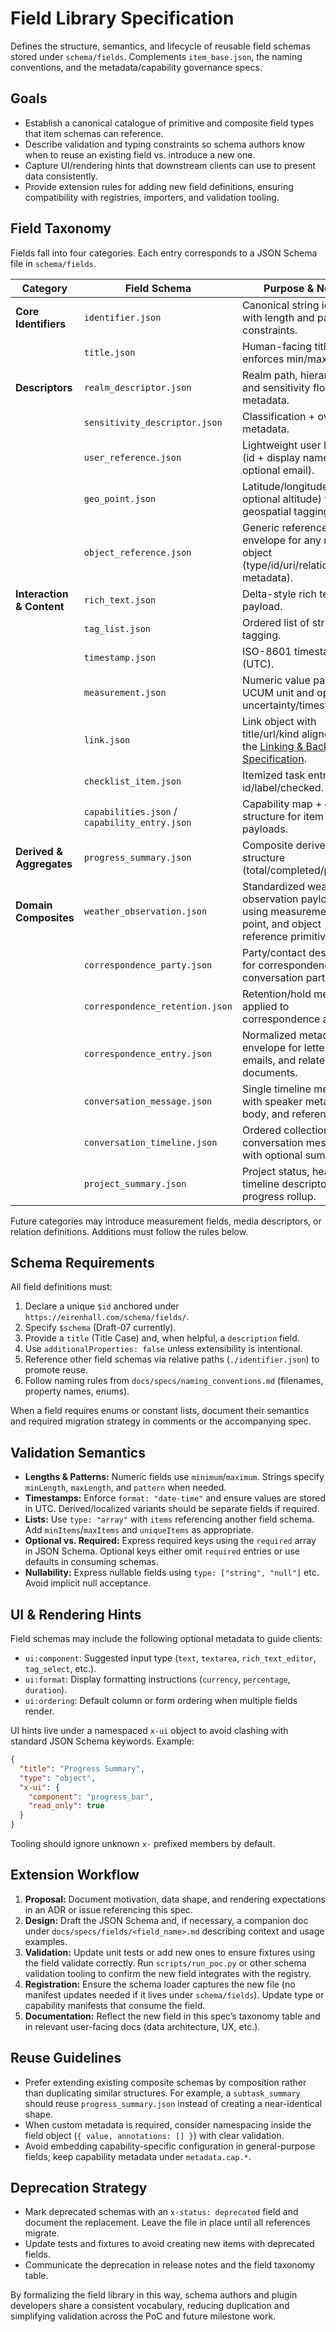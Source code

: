 # Field Library Specification

Defines the structure, semantics, and lifecycle of reusable field schemas stored
under `schema/fields`. Complements `item_base.json`, the naming conventions, and
the metadata/capability governance specs.

## Goals
- Establish a canonical catalogue of primitive and composite field types that
  item schemas can reference.
- Describe validation and typing constraints so schema authors know when to
  reuse an existing field vs. introduce a new one.
- Capture UI/rendering hints that downstream clients can use to present data
  consistently.
- Provide extension rules for adding new field definitions, ensuring
  compatibility with registries, importers, and validation tooling.

## Field Taxonomy
Fields fall into four categories. Each entry corresponds to a JSON Schema file
in `schema/fields`.

| Category | Field Schema | Purpose & Notes |
| --- | --- | --- |
| **Core Identifiers** | `identifier.json` | Canonical string identifier with length and pattern constraints. |
|  | `title.json` | Human-facing title; enforces min/max length. |
| **Descriptors** | `realm_descriptor.json` | Realm path, hierarchy, and sensitivity floor metadata. |
|  | `sensitivity_descriptor.json` | Classification + override metadata. |
|  | `user_reference.json` | Lightweight user handle (id + display name + optional email). |
|  | `geo_point.json` | Latitude/longitude (+ optional altitude) for geospatial tagging. |
|  | `object_reference.json` | Generic reference envelope for any registry object (type/id/uri/relationship metadata). |
| **Interaction & Content** | `rich_text.json` | Delta-style rich text payload. |
|  | `tag_list.json` | Ordered list of strings for tagging. |
|  | `timestamp.json` | ISO-8601 timestamp (UTC). |
|  | `measurement.json` | Numeric value paired with UCUM unit and optional uncertainty/timestamp. |
|  | `link.json` | Link object with title/url/kind aligned with the [Linking & Backlink Specification](linking_and_backlinks.md). |
|  | `checklist_item.json` | Itemized task entry with id/label/checked. |
|  | `capabilities.json` / `capability_entry.json` | Capability map + entry structure for item payloads. |
| **Derived & Aggregates** | `progress_summary.json` | Composite derived structure (total/completed/percent). |
| **Domain Composites** | `weather_observation.json` | Standardized weather observation payload using measurement, geo point, and object reference primitives. |
|  | `correspondence_party.json` | Party/contact descriptor for correspondence and conversation participants. |
|  | `correspondence_retention.json` | Retention/hold metadata applied to correspondence artifacts. |
|  | `correspondence_entry.json` | Normalized metadata envelope for letters, emails, and related documents. |
|  | `conversation_message.json` | Single timeline message with speaker metadata, body, and references. |
|  | `conversation_timeline.json` | Ordered collection of conversation messages with optional summary. |
|  | `project_summary.json` | Project status, health, and timeline descriptor with progress rollup. |

Future categories may introduce measurement fields, media descriptors, or
relation definitions. Additions must follow the rules below.

## Schema Requirements
All field definitions must:

1. Declare a unique `$id` anchored under `https://eirenhall.com/schema/fields/`.
2. Specify `$schema` (Draft-07 currently).
3. Provide a `title` (Title Case) and, when helpful, a `description` field.
4. Use `additionalProperties: false` unless extensibility is intentional.
5. Reference other field schemas via relative paths (`./identifier.json`) to
   promote reuse.
6. Follow naming rules from `docs/specs/naming_conventions.md` (filenames,
   property names, enums).

When a field requires enums or constant lists, document their semantics and
required migration strategy in comments or the accompanying spec.

## Validation Semantics
- **Lengths & Patterns:** Numeric fields use `minimum`/`maximum`. Strings specify
  `minLength`, `maxLength`, and `pattern` when needed.
- **Timestamps:** Enforce `format: "date-time"` and ensure values are stored in
  UTC. Derived/localized variants should be separate fields if required.
- **Lists:** Use `type: "array"` with `items` referencing another field schema.
  Add `minItems`/`maxItems` and `uniqueItems` as appropriate.
- **Optional vs. Required:** Express required keys using the `required` array in
  JSON Schema. Optional keys either omit `required` entries or use defaults in
  consuming schemas.
- **Nullability:** Express nullable fields using `type: ["string", "null"]` etc.
  Avoid implicit null acceptance.

## UI & Rendering Hints
Field schemas may include the following optional metadata to guide clients:

- `ui:component`: Suggested input type (`text`, `textarea`, `rich_text_editor`,
  `tag_select`, etc.).
- `ui:format`: Display formatting instructions (`currency`, `percentage`,
  `duration`).
- `ui:ordering`: Default column or form ordering when multiple fields render.

UI hints live under a namespaced `x-ui` object to avoid clashing with standard
JSON Schema keywords. Example:

```json
{
  "title": "Progress Summary",
  "type": "object",
  "x-ui": {
    "component": "progress_bar",
    "read_only": true
  }
}
```

Tooling should ignore unknown `x-` prefixed members by default.

## Extension Workflow
1. **Proposal:** Document motivation, data shape, and rendering expectations in
   an ADR or issue referencing this spec.
2. **Design:** Draft the JSON Schema and, if necessary, a companion doc under
   `docs/specs/fields/<field_name>.md` describing context and usage examples.
3. **Validation:** Update unit tests or add new ones to ensure fixtures using the
   field validate correctly. Run `scripts/run_poc.py` or other schema validation
   tooling to confirm the new field integrates with the registry.
4. **Registration:** Ensure the schema loader captures the new file (no manifest
   updates needed if it lives under `schema/fields`). Update type or capability
   manifests that consume the field.
5. **Documentation:** Reflect the new field in this spec’s taxonomy table and in
   relevant user-facing docs (data architecture, UX, etc.).

## Reuse Guidelines
- Prefer extending existing composite schemas by composition rather than
  duplicating similar structures. For example, a `subtask_summary` should reuse
  `progress_summary.json` instead of creating a near-identical shape.
- When custom metadata is required, consider namespacing inside the field
  object (`{ value, annotations: [] }`) with clear validation.
- Avoid embedding capability-specific configuration in general-purpose fields;
  keep capability metadata under `metadata.cap.*`.

## Deprecation Strategy
- Mark deprecated schemas with an `x-status: deprecated` field and document the
  replacement. Leave the file in place until all references migrate.
- Update tests and fixtures to avoid creating new items with deprecated fields.
- Communicate the deprecation in release notes and the field taxonomy table.

By formalizing the field library in this way, schema authors and plugin
developers share a consistent vocabulary, reducing duplication and simplifying
validation across the PoC and future milestone work.

